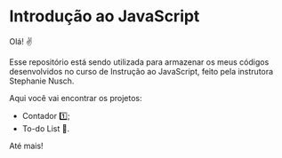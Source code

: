 # Introdução ao JavaScript

Olá! :v:

Esse repositório está sendo utilizada para armazenar os meus códigos desenvolvidos no curso de Instrução ao JavaScript, feito pela instrutora Stephanie Nusch.

Aqui você vai encontrar os projetos:

+ Contador :one:;
+ To-do List :notebook:.



Até mais!
